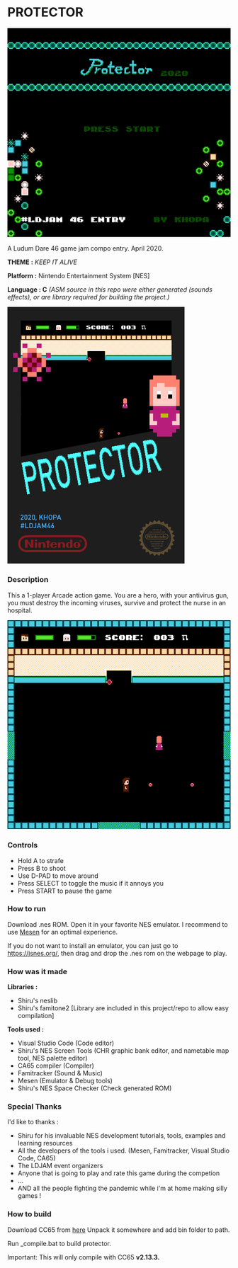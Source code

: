 
# PROTECTOR

![Title Screen](/screens/title.png?raw=true "Title Screen")

A Ludum Dare 46 game jam compo entry. April 2020.

**THEME :** *KEEP IT ALIVE*

**Platform :** Nintendo Entertainment System \[NES\]

**Language : C** *(ASM source in this repo were either generated (sounds effects), or are library required for building the project.)*

![Box Art](/screens/boxart.png?raw=true "Box Art")

### Description

This a 1-player Arcade action game.
You are a hero, with your antivirus gun, you must destroy the incoming viruses, survive and protect the nurse in an hospital.

![Game](/screens/gameplay.png?raw=true "Game")

### Controls

* Hold A to strafe
* Press B to shoot
* Use D-PAD to move around
* Press SELECT to toggle the music if it annoys you
* Press START to pause the game

### How to run

Download .nes ROM. Open it in your favorite NES emulator. 
I recommend to use [Mesen](https://mesen.ca/) for an optimal experience.

If you do not want to install an emulator, you can just go to https://jsnes.org/, then drag and drop the .nes rom on the webpage to play.

### How was it made

**Libraries :**

* Shiru's neslib
* Shiru's famitone2
[Library are included in this project/repo to allow easy compilation]

**Tools used :**

* Visual Studio Code (Code editor)
* Shiru's NES Screen Tools (CHR graphic bank editor, and nametable map tool, NES palette editor)
* CA65 compiler (Compiler)
* Famitracker  (Sound & Music)
* Mesen (Emulator & Debug tools)
* Shiru's NES Space Checker (Check generated ROM)

### Special Thanks

I'd like to thanks :

* Shiru for his invaluable NES development tutorials, tools, examples and learning resources
* All the developers of the tools i used. (Mesen, Famitracker, Visual Studio Code, CA65)
* The LDJAM event organizers
* Anyone that is going to play and rate this game during the competion
* ...
* AND all the people fighting the pandemic while i'm at home making silly games !

### How to build

Download CC65 from [here](ftp://ftp.musoftware.de/pub/uz/cc65/)
Unpack it somewhere and add bin folder to path.

Run _compile.bat to build protector.

Important: This will only compile with CC65 **v2.13.3.**